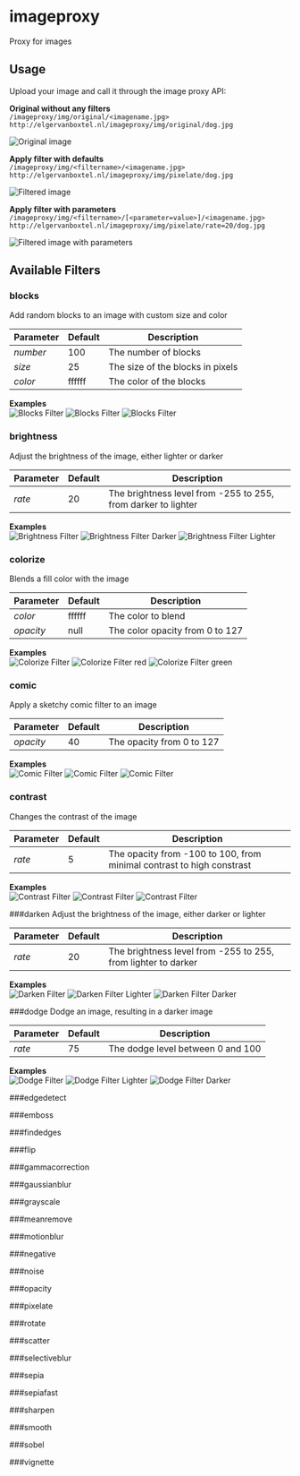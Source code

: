 # imageproxy
Proxy for images


## Usage

Upload your image and call it through the image proxy API:

**Original without any filters**<br />
`/imageproxy/img/original/<imagename.jpg>`<br />
`http://elgervanboxtel.nl/imageproxy/img/original/dog.jpg`<br />

![Original image](http://elgervanboxtel.nl/imageproxy/img/original/dog.jpg)



**Apply filter with defaults**<br />
`/imageproxy/img/<filtername>/<imagename.jpg>`<br />
`http://elgervanboxtel.nl/imageproxy/img/pixelate/dog.jpg`<br />

![Filtered image](http://elgervanboxtel.nl/imageproxy/img/pixelate/dog.jpg)


**Apply filter with parameters**<br />
`/imageproxy/img/<filtername>/[<parameter=value>]/<imagename.jpg>`<br />
`http://elgervanboxtel.nl/imageproxy/img/pixelate/rate=20/dog.jpg`<br />

![Filtered image with parameters](http://elgervanboxtel.nl/imageproxy/img/pixelate/rate=20/dog.jpg)



## Available Filters


### blocks
Add random blocks to an image with custom size and color

Parameter       |  Default  | Description
----------------|-----------|---------------------------
*number*        | 100       | The number of blocks
*size*          | 25        | The size of the blocks in pixels
*color*         | ffffff    | The color of the blocks

**Examples** <br />
![Blocks Filter](http://elgervanboxtel.nl/imageproxy/img/blocks/dog.jpg)
![Blocks Filter](http://elgervanboxtel.nl/imageproxy/img/blocks/color=8D8942;size=10/dog.jpg)
![Blocks Filter](http://elgervanboxtel.nl/imageproxy/img/blocks/color=000;size=60/dog.jpg)



### brightness
Adjust the brightness of the image, either lighter or darker

Parameter       |  Default  | Description
----------------|-----------|---------------------------
*rate*          | 20        | The brightness level from -255 to 255, from darker to lighter

**Examples** <br />
![Brightness Filter](http://elgervanboxtel.nl/imageproxy/img/brightness/dog.jpg)
![Brightness Filter Darker](http://elgervanboxtel.nl/imageproxy/img/brightness/rate=-40/dog.jpg)
![Brightness Filter Lighter](http://elgervanboxtel.nl/imageproxy/img/brightness/rate=100/dog.jpg)



### colorize
Blends a fill color with the image

Parameter       |  Default  | Description
----------------|-----------|---------------------------
*color*         | ffffff    | The color to blend
*opacity*       | null      | The color opacity from 0 to 127

**Examples** <br />
![Colorize Filter](http://elgervanboxtel.nl/imageproxy/img/colorize/dog.jpg)
![Colorize Filter red](http://elgervanboxtel.nl/imageproxy/img/colorize/color=ff0000;opacity=100/dog.jpg)
![Colorize Filter green](http://elgervanboxtel.nl/imageproxy/img/colorize/color=00ff00;opacity=40/dog.jpg)



### comic
Apply a sketchy comic filter to an image

Parameter       |  Default  | Description
----------------|-----------|---------------------------
*opacity*       | 40        | The opacity from 0 to 127

**Examples** <br />
![Comic Filter](http://elgervanboxtel.nl/imageproxy/img/comic/dog.jpg)
![Comic Filter](http://elgervanboxtel.nl/imageproxy/img/comic/opacity=40/dog.jpg)
![Comic Filter](http://elgervanboxtel.nl/imageproxy/img/comic/opacity=100/dog.jpg)



### contrast
Changes the contrast of the image

Parameter       |  Default  | Description
----------------|-----------|---------------------------
*rate*          | 5         | The opacity from -100 to 100, from minimal contrast to high constrast

**Examples** <br />
![Contrast Filter](http://elgervanboxtel.nl/imageproxy/img/contrast/dog.jpg)
![Contrast Filter](http://elgervanboxtel.nl/imageproxy/img/contrast/rate=40/dog.jpg)
![Contrast Filter](http://elgervanboxtel.nl/imageproxy/img/contrast/rate=-10/dog.jpg)

###darken
Adjust the brightness of the image, either darker or lighter

Parameter       |  Default  | Description
----------------|-----------|---------------------------
*rate*          | 20        | The brightness level from -255 to 255, from lighter to darker

**Examples** <br />
![Darken Filter](http://elgervanboxtel.nl/imageproxy/img/darken/dog.jpg)
![Darken Filter Lighter](http://elgervanboxtel.nl/imageproxy/img/darken/rate=-40/dog.jpg)
![Darken Filter Darker](http://elgervanboxtel.nl/imageproxy/img/darken/rate=100/dog.jpg)

###dodge
Dodge an image, resulting in a darker image

Parameter       |  Default  | Description
----------------|-----------|---------------------------
*rate*          | 75        | The dodge level between 0 and 100

**Examples** <br />
![Dodge Filter](http://elgervanboxtel.nl/imageproxy/img/dodge/dog.jpg)
![Dodge Filter Lighter](http://elgervanboxtel.nl/imageproxy/img/dodge/rate=40/dog.jpg)
![Dodge Filter Darker](http://elgervanboxtel.nl/imageproxy/img/dodge/rate=10/dog.jpg)

###edgedetect

###emboss

###findedges

###flip

###gammacorrection

###gaussianblur

###grayscale

###meanremove

###motionblur

###negative

###noise

###opacity

###pixelate

###rotate

###scatter

###selectiveblur

###sepia

###sepiafast

###sharpen

###smooth

###sobel

###vignette
